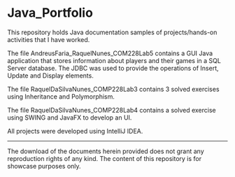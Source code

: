 # Java_Portfolio
This repository holds Java documentation samples of projects/hands-on activities that I have worked.

The file AndreusFaria_RaquelNunes_COM228Lab5 contains a GUI Java application that stores information about players and their games in a SQL Server database. The JDBC was used to provide the operations of Insert, Update and Display elements. 

The file RaquelDaSilvaNunes_COMP228Lab3 contains 3 solved exercises using Inheritance and Polymorphism.

The file RaquelDaSilvaNunes_COMP228Lab4 contains a solved exercise using SWING and JavaFX to develop an UI.

All projects were developed using IntelliJ IDEA.

-----------------------------------------------------------------------------------------------------------------------------------------
The download of the documents herein provided does not grant any reproduction rights of any kind. The content of this repository is for showcase purposes only.
